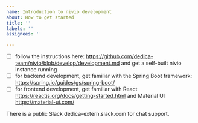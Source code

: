 ```yaml
---
name: Introduction to nivio development
about: How to get started
title: ''
labels: ''
assignees: ''

---
```


- [ ] follow the instructions here: https://github.com/dedica-team/nivio/blob/develop/development.md and get a self-built nivio instance running
- [ ] for backend development, get familiar with the Spring Boot framework: https://spring.io/guides/gs/spring-boot/
- [ ] for frontend development, get familiar with React https://reactjs.org/docs/getting-started.html and Material UI https://material-ui.com/

There is a public Slack dedica-extern.slack.com for chat support.
